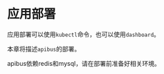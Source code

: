 # 应用部署

应用部署可以使用```kubectl```命令，也可以使用```dashboard```。

本章将描述```apibus```的部署。

apibus依赖redis和mysql，请在部署前准备好相关环境。